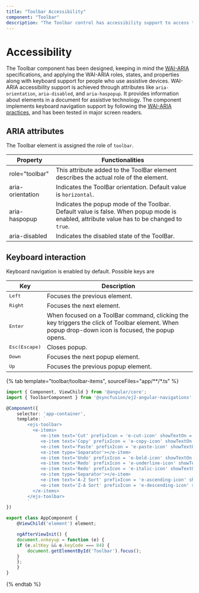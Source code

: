 ```yaml
---
title: "Toolbar Accessibility"
component: "Toolbar"
description: "The Toolbar control has accessibility support to access the features via keyboard, screen readers, or other assistive technology devices."
---
```


# Accessibility

The Toolbar component has been designed,  keeping in mind the [WAI-ARIA](http://www.w3.org/WAI/PF/aria-practices/) specifications,
and applying the WAI-ARIA roles, states, and properties along with keyboard support for people who use assistive devices. WAI-ARIA
accessibility support is achieved through attributes like `aria-orientation`, `aria-disabled`, and `aria-haspopup`. It provides
information about elements in a document for assistive technology.  The component implements keyboard navigation support by
following the [WAI-ARIA practices](https://www.w3.org/TR/wai-aria-practices/), and has been tested in major screen readers.

## ARIA attributes

The Toolbar element is assigned the role of `toolbar`.

| **Property** | **Functionalities** |
| --- | --- |
| role="toolbar" | This attribute added to the ToolBar element describes the actual role of the element. |
| aria-orientation     | Indicates the ToolBar orientation. Default value is `horizontal`. |
| aria-haspopup       | Indicates the popup mode of the Toolbar. Default value is false. When popup mode is enabled,  attribute value has to be changed to `true`. |
| aria-disabled       | Indicates the disabled state of the ToolBar. |

## Keyboard interaction

Keyboard navigation is enabled by default. Possible keys are

| Key           | Description                                                                         |
|---------------|-------------------------------------------------------------------------------------|
| <kbd>Left</kbd>    | Focuses the previous element.                                                    |
| <kbd>Right</kbd>   | Focuses the next element.                                                            |
| <kbd>Enter</kbd>         | When focused on a ToolBar command, clicking the key triggers the click of Toolbar element. When popup drop-down icon is focused, the popup opens. |
| <kbd>Esc(Escape)</kbd>           | Closes popup.                                                                     |
| <kbd>Down</kbd>   | Focuses the next popup element.                                                  |
| <kbd>Up</kbd>      | Focuses the previous popup element.                                                |

{% tab template="toolbar/toolbar-items", sourceFiles="app/**/*.ts"  %}

```typescript
import { Component, ViewChild } from '@angular/core';
import { ToolbarComponent } from '@syncfusion/ej2-angular-navigations';

@Component({
    selector: 'app-container',
    template: `
        <ejs-toolbar>
          <e-items>
             <e-item text='Cut' prefixIcon = 'e-cut-icon' showTextOn ='Overflow'></e-item>
             <e-item text='Copy' prefixIcon = 'e-copy-icon' showTextOn ='Overflow'></e-item>
             <e-item text='Paste' prefixIcon = 'e-paste-icon' showTextOn ='Overflow'></e-item>
             <e-item type='Separator'></e-item>
             <e-item text='Undo' prefixIcon = 'e-bold-icon' showTextOn ='Overflow'></e-item>
             <e-item text='Redo' prefixIcon = 'e-underline-icon' showTextOn ='Overflow'></e-item>
             <e-item text='Redo' prefixIcon = 'e-italic-icon' showTextOn ='Overflow'></e-item>
             <e-item type='Separator'></e-item>
             <e-item text='A-Z Sort' prefixIcon = 'e-ascending-icon' showTextOn ='Overflow'></e-item>
             <e-item text='Z-A Sort' prefixIcon = 'e-descending-icon' showTextOn ='Overflow'></e-item>
          </e-items>
        </ejs-toolbar>
        `
})

export class AppComponent {
    @ViewChild('element') element;

    ngAfterViewInit() {
    document.onkeyup = function (e) {
    if (e.altKey && e.keyCode === 84) {
        document.getElementById('Toolbar').focus();
    }
    };
    }
}
```

{% endtab %}
